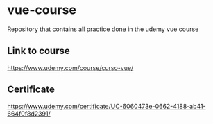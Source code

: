 # vue-course

Repository that contains all practice done in the udemy vue course

## Link to course

https://www.udemy.com/course/curso-vue/

## Certificate

https://www.udemy.com/certificate/UC-6060473e-0662-4188-ab41-664f0f8d2391/
